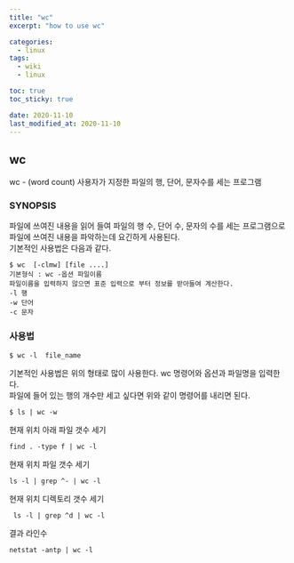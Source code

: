 ```yaml
---
title: "wc"
excerpt: "how to use wc"

categories:
  - linux
tags:
  - wiki
  - linux

toc: true
toc_sticky: true

date: 2020-11-10
last_modified_at: 2020-11-10
---
```


## wc
wc - (word count) 사용자가 지정한 파일의 행, 단어, 문자수를 세는 프로그램

### SYNOPSIS
파일에 쓰여진 내용을 읽어 들여 파일의 행 수, 단어 수, 문자의 수를 세는 프로그램으로 파일에 쓰여진 내용을 파악하는데 요긴하게 사용된다.   
기본적인 사용법은 다음과 같다.
```
$ wc  [-clmw] [file ....]
기본형식 : wc -옵션 파일이름
파일이름을 입력하지 않으면 표준 입력으로 부터 정보를 받아들여 계산한다.
-l 행
-w 단어
-c 문자
```

### 사용법
```
$ wc -l  file_name
```
기본적인 사용법은 위의 형태로 많이 사용한다. wc 명령어와 옵션과 파일명을 입력한다.  
파일에 들어 있는 행의 개수만 세고 싶다면 위와 같이 명령어를 내리면 된다.
```
$ ls | wc -w
```
현재 위치 아래 파일 갯수 세기
```
find . -type f | wc -l
```
현재 위치 파일 갯수 세기
```
ls -l | grep ^- | wc -l
```
현재 위치 디렉토리 갯수 세기
```
 ls -l | grep ^d | wc -l
```

결과 라인수
```
netstat -antp | wc -l
```
